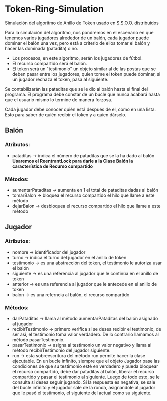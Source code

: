 # Token-Ring-Simulation
Simulación del algoritmo de Anillo de Token usado en S.S.O.O. distribuidos

Para la simulación del algoritmo, nos pondremos en el escenario en que tenemos varios jugadores alrededor de un balón, cada jugador puede dominar el balón una vez, pero está a criterio de ellos tomar el balón y hacer las dominada (patadita) o no.


- Los procesos, en este algoritmo, serán los jugadores de fútbol.
- El recurso compartido será el balón.
- El token será un "testimonio" un objeto similar al de las postas que se deben pasar entre los jugadores, quien tome el token puede dominar, si un jugador rechaza el token, pasa al siguiente.

Se contabilizarán las pataditas que se le dio al balón hasta el final del programa. El programa debe constar de un bucle que nunca acabará hasta que el usuario mismo lo termine de manera forzosa.

Cada jugador debe conocer quién está después de el, como en una lista. Esto para saber de quién recibir el token y a quien dárselo.

## Balón
### Atributos: 
- pataditas -> indica el número de pataditas que se la ha dado al balón
  **Usaremos el ReentrantLock para darle a la Clase Balón la característica de Recurso compartido**

### Métodos:
- aumentarPataditas -> aumenta en 1 el total de pataditas dadas al balón
- tomarBalon -> bloquea el recurso compartido el hilo que llame a este método
- dejarBalon -> desbloquea el recurso compartido el hilo que llame a este método


## Jugador
### Atributos:
- nombre -> identificador del jugador
- turno -> indica el turno del jugador en el anillo de token
- testimonio -> es una abstracción del token, el testimonio le autoriza usar el balón
- siguiente -> es una referencia al jugador que le continúa en el anillo de token
- anterior -> es una referencia al jugador que le antecede en el anillo de token
- balon -> es una referncia al balón, el recurso compartido

### Métodos:
- darPataditas -> llama al método aumentarPataditas del balón asignado al jugador
- recibirTestimonio -> primero verifica si se desea recibir el testimonio, de ser así, el testimonio toma valor verdadero. De lo contrario llamamos al método pasarTestimonio.
- pasarTestimonio -> asigna al testimonio un valor negativo y llama al método recibirTestimonio del jugador siguiente.
- run -> esta sobreescritura del método run permite hacer la clase ejecutable. En un bucle infinito, siempre que el objeto Jugador pase las condiciones de que su testimonio esté en verdadero y pueda bloquear el recurso compartido, debe dar pataditas al balón, liberar el recurso compartido y pasar el testimonio al siguiente. Luego de todo esto, se le consulta si desea seguir jugando. Si la respuesta es negativa, se sale del bucle infinito y el jugador sale de la ronda, asignandole al jugador que le pasó el testimonio, el siguiente del actual como su siguiente.
